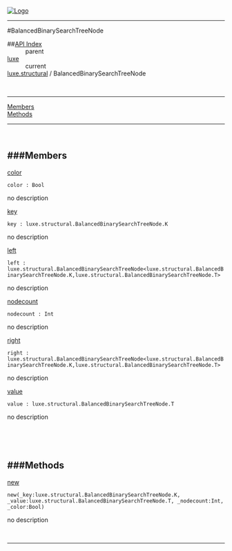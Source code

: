 
[![Logo](../../../images/logo.png)](../../../index.html)

---

#BalancedBinarySearchTreeNode


##[API Index](../../../api/index.html#luxe.structural)   
&emsp;&emsp;&emsp;parent    
[luxe](../)     
&emsp;&emsp;&emsp;current    
[luxe.structural](./) / BalancedBinarySearchTreeNode

<br/>

---


[Members](#Members)   
[Methods](#Methods)   


---

&nbsp;   

<a class="lift" name="Members" ></a>
###Members   
---
<a class="lift" name="color" href="#color">color</a>



`color : Bool`

<span class="small_desc_flat"> no description </span>   

<a class="lift" name="key" href="#key">key</a>



`key : luxe.structural.BalancedBinarySearchTreeNode.K`

<span class="small_desc_flat"> no description </span>   

<a class="lift" name="left" href="#left">left</a>



`left : luxe.structural.BalancedBinarySearchTreeNode<luxe.structural.BalancedBinarySearchTreeNode.K,luxe.structural.BalancedBinarySearchTreeNode.T>`

<span class="small_desc_flat"> no description </span>   

<a class="lift" name="nodecount" href="#nodecount">nodecount</a>



`nodecount : Int`

<span class="small_desc_flat"> no description </span>   

<a class="lift" name="right" href="#right">right</a>



`right : luxe.structural.BalancedBinarySearchTreeNode<luxe.structural.BalancedBinarySearchTreeNode.K,luxe.structural.BalancedBinarySearchTreeNode.T>`

<span class="small_desc_flat"> no description </span>   

<a class="lift" name="value" href="#value">value</a>



`value : luxe.structural.BalancedBinarySearchTreeNode.T`

<span class="small_desc_flat"> no description </span>   

&nbsp;   

&nbsp;   

<a class="lift" name="Methods" ></a>
###Methods   
---
<a class="lift" name="new" href="#new">new</a>



`new(_key:luxe.structural.BalancedBinarySearchTreeNode.K, _value:luxe.structural.BalancedBinarySearchTreeNode.T, _nodecount:Int, _color:Bool) `

<span class="small_desc_flat"> no description </span>   



&nbsp;
&nbsp;
&nbsp;

---  


&nbsp;   
&nbsp;   